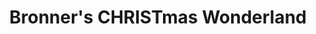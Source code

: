 ---
title: "Bronner's CHRISTmas Wonderland"
url: /frankenmuth/bronners-christmas-wonderland/
shop: shop
---